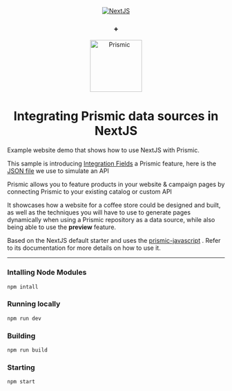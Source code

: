 
<div align="center">
  <a href="https://nextjs.org/">
    <img alt="NextJS" src="https://external-content.duckduckgo.com/iu/?u=https%3A%2F%2Fcdn.auth0.com%2Fblog%2Fnext3%2Flogo.png&f=1&nofb=1" />
  </a>
  <h3><strong>+</strong></h3>
  <a href="https://prismic.io">
    <img alt="Prismic" src="https://static.crozdesk.com/web_app_library/providers/logos/000/002/138/original/prismic.io-1559230283-logo.png?1559230283" width="120">
  </a>
</div>
<h1 align="center">
  Integrating Prismic data sources in NextJS
</h1>

Example website demo that shows how to use NextJS with Prismic. 

This sample is introducing [Integration Fields](https://user-guides.prismic.io/en/articles/1401146-introduction-to-integration-fields) a Prismic feature, here is the [JSON file](https://gist.githubusercontent.com/Gholgot/650aebf9ae883b551b2dc102c2d6620c/raw/b2e2aa8bb0a60104d6ea6bae469a3b3447278cf7/coffee_list.json) we use to simulate an API 

Prismic allows you to feature products in your website & campaign pages by connecting Prismic to your existing catalog or custom API

It showcases how a website for a coffee store could be designed and built, as well as the techniques you will have to use to generate pages dynamically when using a Prismic repository as a data source, while also being able to use the **preview** feature.

Based on the NextJS default starter and uses the [prismic-javascript](https://github.com/prismicio/prismic-javascript) . Refer to its documentation for more details on how to use it.

---
### Intalling Node Modules 
```
npm intall
```

### Running locally 
```
npm run dev
```

### Building

```
npm run build
```

### Starting
```
npm start
```
